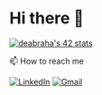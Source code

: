 # Hi there 👋

[![deabraha's 42 stats](https://badge.mediaplus.ma/darkblue/deabraha)](https://github.com/oakoudad/badge42)


📫 How to reach me

[![LinkedIn](https://img.shields.io/badge/LinkedIn-0077B5?style=for-the-badge&logo=linkedin&logoColor=white)](https://www.linkedin.com/debora-furlan-9b1398ab)
[![Gmail](https://img.shields.io/badge/Gmail-D14836?style=for-the-badge&logo=gmail&logoColor=white)](mailto:deabraha@student.42sp.org.br)

<!--
**dabrafur/dabrafur** is a ✨ _special_ ✨ repository because its `README.md` (this file) appears on your GitHub profile.

Here are some ideas to get you started:

- 🔭 I’m currently working on ...
- 🌱 I’m currently learning ...
- 👯 I’m looking to collaborate on ...
- 🤔 I’m looking for help with ...
- 💬 Ask me about ...
- 📫 How to reach me: ...
- 😄 Pronouns: ...
- ⚡ Fun fact: ...
-->
